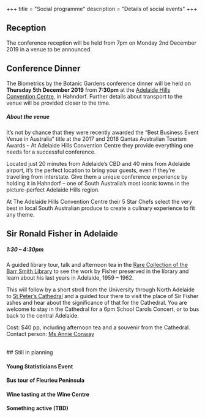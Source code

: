 +++
title = "Social programme"
description = "Details of social events"
+++



## Reception

The conference reception will be held from 7pm on Monday 2nd December 2019 in a venue to be announced.


## Conference Dinner

The Biometrics by the Botanic Gardens conference dinner will be held on **Thursday 5th December 2019** from **7:30pm** at the [Adelaide Hills Convention Centre](https://www.ahconventions.com.au/), in Hahndorf. Further details about transport to the venue will be provided closer to the time.

##### About the venue

It’s not by chance that they were recently awarded the “Best Business Event Venue in Australia” title at the 2017 and 2018 Qantas Australian Tourism Awards – At Adelaide Hills Convention Centre they provide everything one needs for a successful conference.

Located just 20 minutes from Adelaide’s CBD and 40 mins from Adelaide airport, it’s the perfect location to bring your guests, even if they’re travelling from interstate. Give them a unique conference experience by holding it in Hahndorf – one of South Australia’s most iconic towns in the picture-perfect Adelaide Hills region.

At The Adelaide Hills Convention Centre their 5 Star Chefs select the very best in local South Australian produce to create a culinary experience to fit any theme.


## Sir Ronald Fisher in Adelaide
##### 1:30 – 4:30pm

A guided library tour, talk and afternoon tea in the [Rare Collection of the Barr Smith Library](https://www.adelaide.edu.au/library/special/) to see the work by Fisher preserved in the library and learn about his last years in Adelaide, 1959 – 1962.  

This will follow by a short stroll from the University through North Adelaide to [St Peter’s Cathedral](http://www.stpeters-cathedral.org.au/) and a guided tour there to visit the place of Sir Fisher ashes and hear about the significance of that for the Cathedral. You are welcome to stay in the Cathedral for a 6pm School Carols Concert, or to bus back to the central Adelaide.  

Cost: $40 pp, including afternoon tea and a souvenir from the Cathedral.  
Contact person: [Ms Annie Conway](mailto:annie.conway@adelaide.edu.au)


<br>
## Still in planning


#### Young Statisticians Event

<!-- Feast on foot? -->

#### Bus tour of Fleurieu Peninsula


#### Wine tasting at the Wine Centre


#### Something active (TBD)


